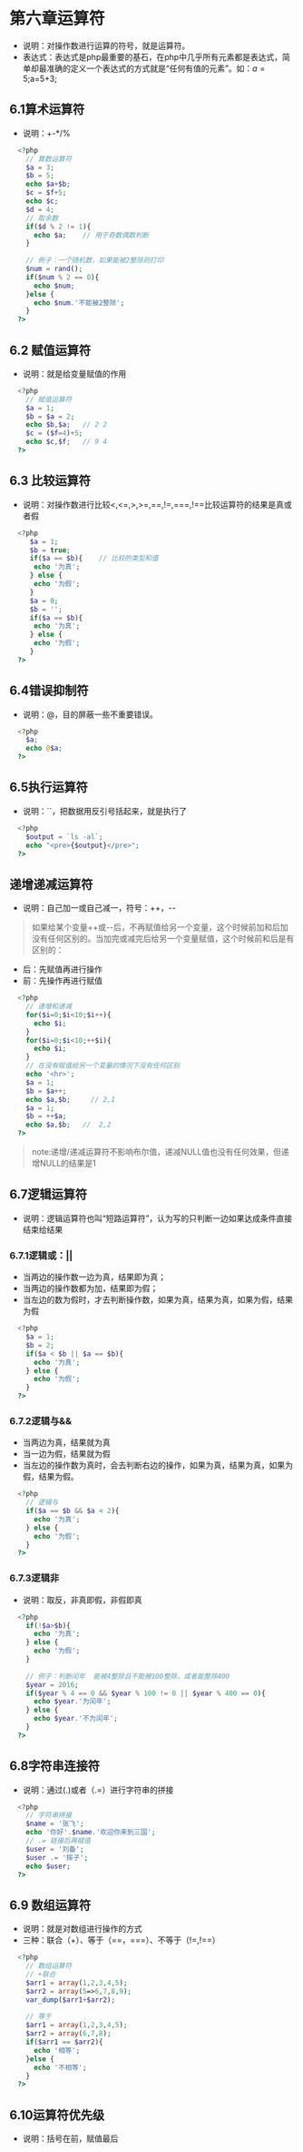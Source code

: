 # 第六章运算符
+ 说明：对操作数进行运算的符号，就是运算符。
+ 表达式：表达式是php最重要的基石，在php中几乎所有元素都是表达式，简单却最准确的定义一个表达式的方式就是“任何有值的元素”。如：$a=5;$a=5+3;
## 6.1算术运算符
+ 说明：+-*/%
```php
  <?php
    // 算数运算符
    $a = 3;
    $b = 5;
    echo $a+$b;
    $c = $f+5;
    echo $c;
    $d = 4;
    // 取余数
    if($d % 2 != 1){
      echo $a;    // 用于奇数偶数判断
    }
    
    // 例子：一个随机数，如果能被2整除则打印
    $num = rand();
    if($num % 2 == 0){
      echo $num;
    }else {
      echo $num.'不能被2整除';
    }
  ?>
```
## 6.2 赋值运算符
+ 说明：就是给变量赋值的作用
```php
  <?php
    // 赋值运算符
    $a = 1;
    $b = $a = 2;
    echo $b,$a;   // 2 2
    $c = ($f=4)+5;    
    echo $c,$f;   // 9 4
  ?>
```
## 6.3 比较运算符
+ 说明：对操作数进行比较<,<=,>,>=,==,!=,===,!==比较运算符的结果是真或者假
```php
  <?php
     $a = 1;
     $b = true;
     if($a == $b){    // 比较的类型和值
      echo '为真';
     } else {
      echo '为假';
     }
     $a = 0;
     $b = '';
     if($a == $b){
      echo '为真';
     } else {
      echo '为假';
     }
  ?>
```
## 6.4错误抑制符
+ 说明：@，目的屏蔽一些不重要错误。
```php
  <?php
    $a;
    echo @$a;
  ?>
```
## 6.5执行运算符
+ 说明：``，把数据用反引号括起来，就是执行了
```php
  <?php
    $output = `ls -al`;
    echo "<pre>{$output}</pre>";
  ?>
```
## 递增递减运算符
+ 说明：自己加一或自己减一，符号：++，--
> 如果给某个变量++或--后，不再赋值给另一个变量，这个时候前加和后加没有任何区别的。当加完或减完后给另一个变量赋值，这个时候前和后是有区别的：
+ 后：先赋值再进行操作
+ 前：先操作再进行赋值
```php
  <?php
    // 递增和递减
    for($i=0;$i<10;$i++){
      echo $i;
    }
    for($i=0;$i<10;++$i){
      echo $i;
    }
    // 在没有赋值给另一个变量的情况下没有任何区别
    echo '<hr>';
    $a = 1;
    $b = $a++;
    echo $a,$b;     // 2,1
    $a = 1;
    $b = ++$a;
    echo $a,$b;   //  2,2
  ?>
```
> note:递增/递减运算符不影响布尔值，递减NULL值也没有任何效果，但递增NULL的结果是1
## 6.7逻辑运算符
+ 说明：逻辑运算符也叫“短路运算符”，认为写的只判断一边如果达成条件直接结束给结果
### 6.7.1逻辑或：||
+ 当两边的操作数一边为真，结果即为真；
+ 当两边的操作数都为加，结果即为假；
+ 当左边的数为假时，才去判断操作数，如果为真，结果为真，如果为假，结果为假
```php
  <?php
    $a = 1;
    $b = 2;
    if($a < $b || $a == $b){
      echo '为真';
    } else {
      echo '为假';
    }
  ?>
```
### 6.7.2逻辑与&&
+ 当两边为真，结果就为真
+ 当一边为假，结果就为假
+ 当左边的操作数为真时，会去判断右边的操作，如果为真，结果为真，如果为假，结果为假。
```php
  <?php
    // 逻辑与
    if($a == $b && $a < 2){
      echo '为真';
    } else {
      echo '为假';
    }
  ?>
```
### 6.7.3逻辑非
+ 说明：取反，非真即假，非假即真
```php
  <?php
    if(!$a>$b){
      echo '为真';
    } else {
      echo '为假';
    }
    
    // 例子：判断闰年  能被4整除且不能被100整除，或者能整除400
    $year = 2016;
    if($year % 4 == 0 && $year % 100 != 0 || $year % 400 == 0){
      echo $year.'为闰年';
    } else {
      echo $year.'不为闰年';
    }
  ?>
```
## 6.8字符串连接符
+ 说明：通过(.)或者（.=）进行字符串的拼接
```php
  <?php
    // 字符串拼接
    $name = '张飞';
    echo '你好'.$name.'欢迎你来到三国';
    // .= 链接后再赋值
    $user = '刘备';
    $user .= '摔子';
    echo $user;
  ?>
```
## 6.9 数组运算符
+ 说明：就是对数组进行操作的方式
+ 三种：联合（+）、等于（==，===）、不等于（!=,!==）
```php
  <?php
    // 数组运算符
    // +联合
    $arr1 = array(1,2,3,4,5);
    $arr2 = array(5=>6,7,8,9);
    var_dump($arr1+$arr2);
    
    // 等于
    $arr1 = array(1,2,3,4,5);
    $arr2 = array(6,7,8);
    if($arr1 == $arr2){
      echo '相等';
    }else {
      echo '不相等';
    }
  ?>
```
## 6.10运算符优先级
+ 说明：括号在前，赋值最后
